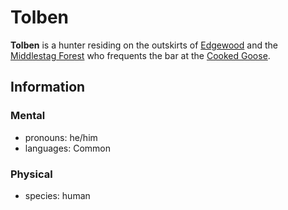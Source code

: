 # Tolben

**Tolben** is a hunter residing on the outskirts of [Edgewood](../edgewood/edgewood.md) and the [Middlestag Forest](../../../../ch-1-welcome-to-mote/esterfell/lenya/middlestag-forest.md) who frequents the bar at the [Cooked Goose](../edgewood/cooked-goose.md).

## Information

### Mental

- pronouns: he/him
- languages: Common

### Physical

- species: human
